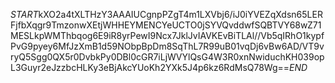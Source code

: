 $START$kXO2a4tXLTHzY3AAAIUCgnpPZgT4m1LXVbj6/iJ0iYVEZqXdsn65LERFjfbXqgr9TmzonwXEtjWHHEYMENCYeUCTO0jSYVQvddwfSQBTVY68wZ71MESLkpWMThbqog6E9iR8yrPewI9Ncx7JklJvIAVKEvBiTLAl//Vb5qIRhO1kypfPvG9pyey6MfJzXmB1d59NObpBpDm8SqThL7R99uB01vqDj6vBw6AD/VT9vryQ5Sgg0QX5r0DvbkPy0DBl0cGR7iLjWVYlQsG4W3R0xnNwiduchKH039opL3Guyr2eJzzbcHLKy3eBjAkcYUoKh2YXk5J4p6kz6RdMsQ78Wg==$END$